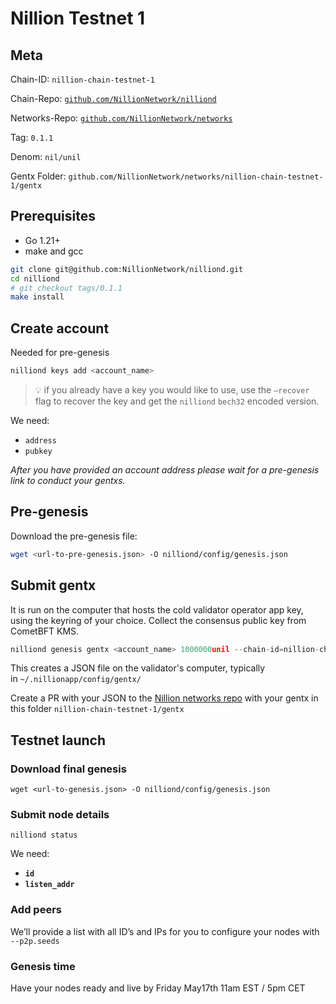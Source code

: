 # Nillion Testnet 1

## Meta

Chain-ID: `nillion-chain-testnet-1`

Chain-Repo: [`github.com/NillionNetwork/nilliond`](http://github.com/NillionNetwork/nilliond)

Networks-Repo: [`github.com/NillionNetwork/networks`](https://github.com/NillionNetwork/networks)

Tag: `0.1.1`

Denom: `nil/unil`

Gentx Folder: `github.com/NillionNetwork/networks/nillion-chain-testnet-1/gentx`

## **Prerequisites**

- Go 1.21+
- make and gcc

```bash
git clone git@github.com:NillionNetwork/nilliond.git
cd nilliond
# git checkout tags/0.1.1
make install
```

## **Create account**

Needed for pre-genesis

```go
nilliond keys add <account_name>
```

> 💡 if you already have a key you would like to use, use the `—recover` flag to recover the key and get the `nilliond` `bech32` encoded version.

We need:

- `address`
- `pubkey`

_After you have provided an account address please wait for a pre-genesis link to conduct your gentxs._

## **Pre-genesis**

Download the pre-genesis file:

```bash
wget <url-to-pre-genesis.json> -O nilliond/config/genesis.json
```

## **Submit gentx**

It is run on the computer that hosts the cold validator operator app key, using the keyring of your choice. Collect the consensus public key from CometBFT KMS.

```go
nilliond genesis gentx <account_name> 1000000unil --chain-id=nillion-chain-testnet-1 --moniker=<your moniker> --details=<your desc> --commission-rate=0.05 --commission-max-rate=0.2 --commission-max-change-rate=0.02 --pubkey=$(nilliond tendermint show-validator) --identity=<your ident> --security-contact <your-email> --keyring-backend os
```

This creates a JSON file on the validator's computer, typically in `~/.nillionapp/config/gentx/`

Create a PR with your JSON to the [Nillion networks repo](https://github.com/NillionNetwork/networks) with your gentx in this folder `nillion-chain-testnet-1/gentx`

## Testnet launch

### **Download final genesis**

```
wget <url-to-genesis.json> -O nilliond/config/genesis.json
```

### **Submit node details**

```
nilliond status
```

We need:

- **`id`**
- **`listen_addr`**

### Add peers

We’ll provide a list with all ID’s and IPs for you to configure your nodes with `--p2p.seeds`

### Genesis time

Have your nodes ready and live by Friday May17th 11am EST / 5pm CET
